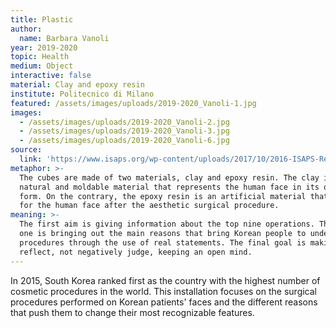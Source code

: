 ```yaml
---
title: Plastic
author:
  name: Barbara Vanoli
year: 2019-2020
topic: Health
medium: Object
interactive: false
material: Clay and epoxy resin
institute: Politecnico di Milano
featured: /assets/images/uploads/2019-2020_Vanoli-1.jpg
images:
  - /assets/images/uploads/2019-2020_Vanoli-2.jpg
  - /assets/images/uploads/2019-2020_Vanoli-3.jpg
  - /assets/images/uploads/2019-2020_Vanoli-6.jpg
source:
  link: 'https://www.isaps.org/wp-content/uploads/2017/10/2016-ISAPS-Results-1.pdf'
metaphor: >-
  The cubes are made of two materials, clay and epoxy resin. The clay is a
  natural and moldable material that represents the human face in its original
  form. On the contrary, the epoxy resin is an artificial material that stands
  for the human face after the aesthetic surgical procedure. 
meaning: >-
  The first aim is giving information about the top nine operations. The second
  one is bringing out the main reasons that bring Korean people to undergo these
  procedures through the use of real statements. The final goal is making people
  reflect, not negatively judge, keeping an open mind.
---
```

In 2015, South Korea ranked first as the country with the highest number of cosmetic procedures in the world. This installation focuses on the surgical procedures performed on Korean patients' faces and the different reasons that push them to change their most recognizable features. 